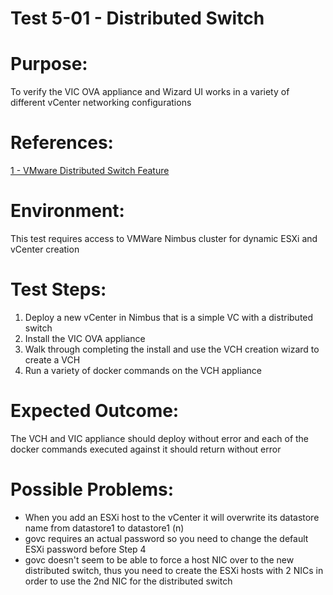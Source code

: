 Test 5-01 - Distributed Switch
=======

# Purpose:
To verify the VIC OVA appliance and Wizard UI works in a variety of different vCenter networking configurations

# References:
[1 - VMware Distributed Switch Feature](https://www.vmware.com/products/vsphere/features/distributed-switch.html)

# Environment:
This test requires access to VMWare Nimbus cluster for dynamic ESXi and vCenter creation

# Test Steps:
1. Deploy a new vCenter in Nimbus that is a simple VC with a distributed switch
2. Install the VIC OVA appliance
3. Walk through completing the install and use the VCH creation wizard to create a VCH
4. Run a variety of docker commands on the VCH appliance

# Expected Outcome:
The VCH and VIC appliance should deploy without error and each of the docker commands executed against it should return without error

# Possible Problems:
* When you add an ESXi host to the vCenter it will overwrite its datastore name from datastore1 to datastore1 (n)
* govc requires an actual password so you need to change the default ESXi password before Step 4
* govc doesn't seem to be able to force a host NIC over to the new distributed switch, thus you need to create the ESXi hosts with 2 NICs in order to use the 2nd NIC for the distributed switch
